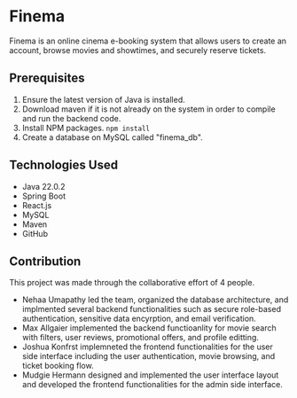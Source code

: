 # Finema
Finema is an online cinema e-booking system that allows users to create an account, browse movies and showtimes, and securely reserve tickets. 

## Prerequisites
1. Ensure the latest version of Java is installed.
2. Download maven if it is not already on the system in order to compile and run the backend code.
3. Install NPM packages. `npm install`
4. Create a database on MySQL called "finema_db".

## Technologies Used
- Java 22.0.2
- Spring Boot
- React.js
- MySQL
- Maven
- GitHub

## Contribution
This project was made through the collaborative effort of 4 people.
- Nehaa Umapathy led the team, organized the database architecture, and implmented several backend functionalities such as secure role-based authentication, sensitive data encyrption, and email verification.
- Max Allgaier implemented the backend functioanlity for movie search with filters, user reviews, promotional offers, and profile editting.
- Joshua Konfrst implemneted the frontend functionalities for the user side interface including the user authentication, movie browsing, and ticket booking flow.
- Mudgie Hermann designed and implemented the user interface layout and developed the frontend functionalities for the admin side interface.
